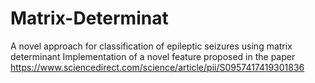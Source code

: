# Matrix-Determinat
A novel approach for classification of epileptic seizures using matrix determinant
Implementation of a novel feature proposed in the paper https://www.sciencedirect.com/science/article/pii/S0957417419301836
